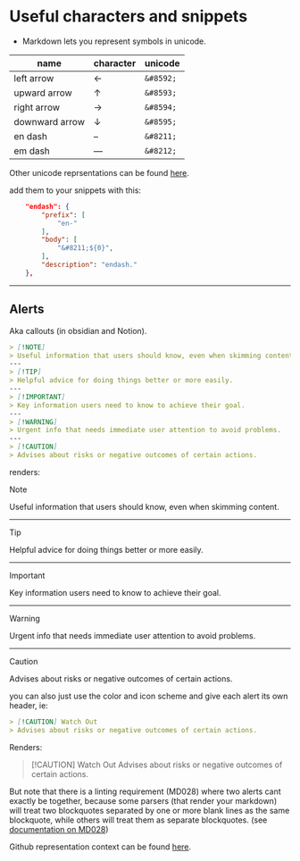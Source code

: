 # Useful characters and snippets

- Markdown lets you represent symbols in unicode.

| name |character | unicode |
| ----------- |----------- |----------- |
|left arrow| ←| `&#8592;`  |
|upward arrow| ↑| `&#8593;`  |
|right arrow| →| `&#8594;`  |
|downward arrow| ↓| `&#8595;`|
|en dash| &#8211;| `&#8211;`|
|em dash| &#8212;| `&#8212;`|

Other unicode reprsentations can be found [here](https://www.ssec.wisc.edu/~tomw/java/unicode.html).

add them to your snippets with this:

```json
    "endash": {
        "prefix": [
            "en-"
        ],
        "body": [
            "&#8211;${0}",
        ],
        "description": "endash."
    },
```

---

## Alerts

Aka callouts (in obsidian and Notion).

```markdown
> [!NOTE]
> Useful information that users should know, even when skimming content.  
---
> [!TIP]
> Helpful advice for doing things better or more easily.
---
> [!IMPORTANT]
> Key information users need to know to achieve their goal.
---
> [!WARNING]
> Urgent info that needs immediate user attention to avoid problems.
---
> [!CAUTION]
> Advises about risks or negative outcomes of certain actions.
```

renders:
  
> [!NOTE]
> Useful information that users should know, even when skimming content.  
---
> [!TIP]
> Helpful advice for doing things better or more easily.
---
> [!IMPORTANT]
> Key information users need to know to achieve their goal.
---
> [!WARNING]
> Urgent info that needs immediate user attention to avoid problems.
---
> [!CAUTION]
> Advises about risks or negative outcomes of certain actions.

you can also just use the color and icon scheme and give each alert its own header, ie:

```markdown
> [!CAUTION] Watch Out
> Advises about risks or negative outcomes of certain actions.
```

Renders:

> [!CAUTION] Watch Out
> Advises about risks or negative outcomes of certain actions.

But note that there is a linting requirement (MD028) where two alerts cant exactly be together, because some parsers (that render your markdown) will treat two blockquotes separated by one or more blank lines as the same blockquote, while others will treat them as separate blockquotes. (see [documentation on MD028](https://github.com/DavidAnson/markdownlint/blob/main/doc/md028.md))

Github representation context can be found [here](https://docs.github.com/en/get-started/writing-on-github/getting-started-with-writing-and-formatting-on-github/basic-writing-and-formatting-syntax#alerts).
